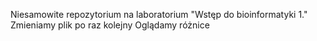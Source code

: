 Niesamowite repozytorium na laboratorium "Wstęp do bioinformatyki 1."
Zmieniamy plik po raz kolejny
Oglądamy różnice
